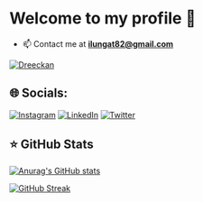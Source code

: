 # Welcome to my profile 👋

- 📫 Contact me at **ilungat82@gmail.com**

[![Dreeckan](https://github-profile-trophy.vercel.app/?username=Tresor-ilunga&theme=onedark&rank=SECRET,SSS,SS,S,AAA,AA,A&no-bg=true&no-frame=true&margin-w=16)](https://github.com/ryo-ma/github-profile-trophy)

## 🌐 Socials:
[![Instagram](https://img.shields.io/badge/Instagram-%23E4405F.svg?logo=Instagram&logoColor=white)](https://www.instagram.com/tresor.ilunga_/) [![LinkedIn](https://img.shields.io/badge/LinkedIn-%230077B5.svg?logo=linkedin&logoColor=white)](https://www.linkedin.com/in/tresor-ilunga/) [![Twitter](https://img.shields.io/badge/Twitter-%231DA1F2.svg?logo=Twitter&logoColor=white)](https://twitter.com/tresor_ilunga__)
## ⭐ GitHub Stats

[![Anurag's GitHub stats](https://github-readme-stats.vercel.app/api?username=Tresor-ilunga&show_icons=true&hide_border=false&title_color=3B1F94f&icon_color=FFE500&bg_color=09131B&text_color=ffffff&border_color=0c1a25)](https://github.com/anuraghazra/github-readme-stats)

 [![GitHub Streak](https://github-readme-streak-stats.herokuapp.com?user=Tresor-ilunga&hide_border=true&locale=fr&background=0d1117&ring=52BFEA&stroke=52BFEA&fire=52BFEA&sideNums=FFFFFF&currStreakLabel=FFFFFF&sideLabels=FFFFFF&dates=FFFFFF&currStreakNum=FFFFFF)](https://git.io/streak-stats) 